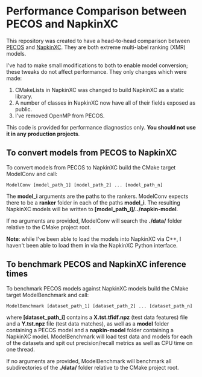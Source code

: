 # Performance Comparison between PECOS and NapkinXC

This repository was created to have a head-to-head comparison between [PECOS](https://github.com/amzn/pecos) and [NapkinXC](https://github.com/mwydmuch/napkinXC). They are both extreme multi-label ranking (XMR) models.

I've had to make small modifications to both to enable model conversion; these tweaks do not affect performance. They only changes which were made:

1. CMakeLists in NapkinXC was changed to build NapkinXC as a static library.
2. A number of classes in NapkinXC now have all of their fields exposed as public.
3. I've removed OpenMP from PECOS.

This code is provided for performance diagnostics only. **You should not use it in any production projects**.

## To convert models from PECOS to NapkinXC

To convert models from PECOS to NapkinXC build the CMake target ModelConv and call:

```
ModelConv [model_path_1] [model_path_2] ... [model_path_n]
```

The **model_i** arguments are the paths to the rankers. ModelConv expects there to be a **ranker** folder in each of the paths **model_i**. The resulting NapkinXC models will be written to **[model_path_i]/../napkin-model**.

If no arguments are provided, ModelConv will search the **./data/** folder relative to the CMake project root.

**Note**: while I've been able to load the models into NapkinXC via C++, I haven't been able to load them in via the NapkinXC Python interface.

## To benchmark PECOS and NapkinXC inference times

To benchmark PECOS models against NapkinXC models build the CMake target ModelBenchmark and call:

```
ModelBenchmark [dataset_path_1] [dataset_path_2] ... [dataset_path_n]
```

where **[dataset_path_i]** contains a **X.tst.tfidf.npz** (test data features) file and a **Y.tst.npz** file (test data matches), as well as a **model** folder containing a PECOS model and a **napkin-model** folder containing a NapkinXC model. ModelBenchmark will load test data and models for each of the datasets and spit out precision/recall metrics as well as CPU time on one thread.

If no arguments are provided, ModelBenchmark will benchmark all subdirectories of the **./data/** folder relative to the CMake project root.